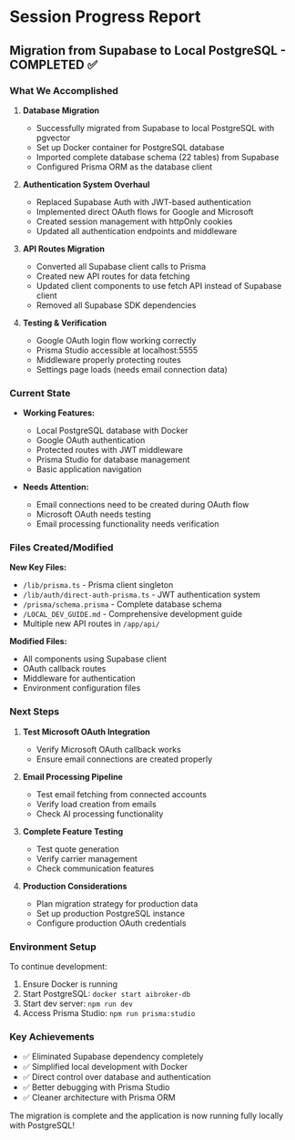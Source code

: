 # Session Progress Report

## Migration from Supabase to Local PostgreSQL - COMPLETED ✅

### What We Accomplished

1. **Database Migration**
   - Successfully migrated from Supabase to local PostgreSQL with pgvector
   - Set up Docker container for PostgreSQL database
   - Imported complete database schema (22 tables) from Supabase
   - Configured Prisma ORM as the database client

2. **Authentication System Overhaul**
   - Replaced Supabase Auth with JWT-based authentication
   - Implemented direct OAuth flows for Google and Microsoft
   - Created session management with httpOnly cookies
   - Updated all authentication endpoints and middleware

3. **API Routes Migration**
   - Converted all Supabase client calls to Prisma
   - Created new API routes for data fetching
   - Updated client components to use fetch API instead of Supabase client
   - Removed all Supabase SDK dependencies

4. **Testing & Verification**
   - Google OAuth login flow working correctly
   - Prisma Studio accessible at localhost:5555
   - Middleware properly protecting routes
   - Settings page loads (needs email connection data)

### Current State

- **Working Features:**
  - Local PostgreSQL database with Docker
  - Google OAuth authentication
  - Protected routes with JWT middleware
  - Prisma Studio for database management
  - Basic application navigation

- **Needs Attention:**
  - Email connections need to be created during OAuth flow
  - Microsoft OAuth needs testing
  - Email processing functionality needs verification

### Files Created/Modified

**New Key Files:**
- `/lib/prisma.ts` - Prisma client singleton
- `/lib/auth/direct-auth-prisma.ts` - JWT authentication system
- `/prisma/schema.prisma` - Complete database schema
- `/LOCAL_DEV_GUIDE.md` - Comprehensive development guide
- Multiple new API routes in `/app/api/`

**Modified Files:**
- All components using Supabase client
- OAuth callback routes
- Middleware for authentication
- Environment configuration files

### Next Steps

1. **Test Microsoft OAuth Integration**
   - Verify Microsoft OAuth callback works
   - Ensure email connections are created properly

2. **Email Processing Pipeline**
   - Test email fetching from connected accounts
   - Verify load creation from emails
   - Check AI processing functionality

3. **Complete Feature Testing**
   - Test quote generation
   - Verify carrier management
   - Check communication features

4. **Production Considerations**
   - Plan migration strategy for production data
   - Set up production PostgreSQL instance
   - Configure production OAuth credentials

### Environment Setup

To continue development:

1. Ensure Docker is running
2. Start PostgreSQL: `docker start aibroker-db`
3. Start dev server: `npm run dev`
4. Access Prisma Studio: `npm run prisma:studio`

### Key Achievements

- ✅ Eliminated Supabase dependency completely
- ✅ Simplified local development with Docker
- ✅ Direct control over database and authentication
- ✅ Better debugging with Prisma Studio
- ✅ Cleaner architecture with Prisma ORM

The migration is complete and the application is now running fully locally with PostgreSQL!